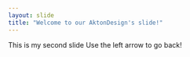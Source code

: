 ```yaml
---
layout: slide
title: "Welcome to our AktonDesign's slide!"
---
```

This is my second slide
Use the left arrow to go back!
